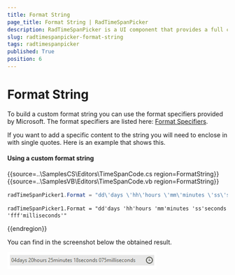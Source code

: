 ```yaml
---
title: Format String
page_title: Format String | RadTimeSpanPicker
description: RadTimeSpanPicker is a UI component that provides a full control over picking a specific time span and duration.
slug: radtimespanpicker-format-string
tags: radtimespanpicker
published: True
position: 6
---
```


# Format String

To build a custom format string you can use the format specifiers provided by Microsoft. The format specifiers are listed here: [Format Specifiers](https://docs.microsoft.com/en-us/dotnet/standard/base-types/custom-timespan-format-strings).

If you want to add a specific content to the string you will need to enclose in with single quotes. Here is an example that shows this.

#### Using a custom format string

{{source=..\SamplesCS\Editors\TimeSpanCode.cs region=FormatString}} 
{{source=..\SamplesVB\Editors\TimeSpanCode.vb region=FormatString}}
````C#
radTimeSpanPicker1.Format = "dd\'days \'hh\'hours \'mm\'minutes \'ss\'seconds \'fff\'milliseconds\'";

````
````VB.NET
radTimeSpanPicker1.Format = "dd'days 'hh'hours 'mm'minutes 'ss'seconds 'fff'milliseconds'"

```` 

{{endregion}} 

You can find in the screenshot below the obtained result.

![radtimespanpicker-format-string001](images/radtimespanpicker-format-string001.png)